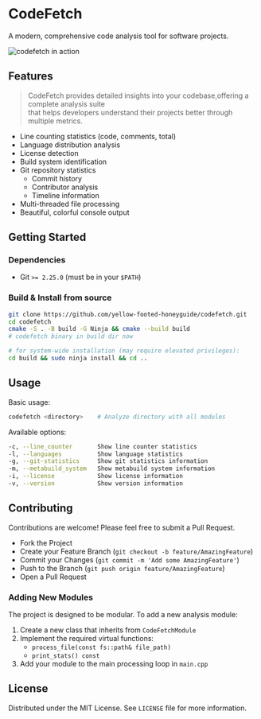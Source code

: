 # CodeFetch

A modern, comprehensive code analysis tool for software projects.

![codefetch in action](assets/codefetch_in_action.jpg)

## Features
> CodeFetch provides detailed insights into your codebase,offering a complete analysis suite<br> 
> that helps developers understand their projects better through multiple metrics.

- Line counting statistics (code, comments, total)
- Language distribution analysis
- License detection
- Build system identification
- Git repository statistics
  - Commit history
  - Contributor analysis
  - Timeline information
- Multi-threaded file processing
- Beautiful, colorful console output

## Getting Started

### Dependencies
- Git `>= 2.25.0` (must be in your `$PATH`)

### Build & Install from source
```bash
git clone https://github.com/yellow-footed-honeyguide/codefetch.git
cd codefetch
cmake -S . -B build -G Ninja && cmake --build build
# codefetch binary in build dir now

# for system-wide installation (may require elevated privileges):
cd build && sudo ninja install && cd ..
```

## Usage

Basic usage:
```bash
codefetch <directory>    # Analyze directory with all modules
```

Available options:
```bash
-c, --line_counter       Show line counter statistics
-l, --languages          Show language statistics
-g, --git-statistics     Show git statistics information
-m, --metabuild_system   Show metabuild system information
-i, --license            Show license information
-v, --version            Show version information
```



## Contributing
Contributions are welcome! Please feel free to submit a Pull Request.
- Fork the Project
- Create your Feature Branch (`git checkout -b feature/AmazingFeature`)
- Commit your Changes (`git commit -m 'Add some AmazingFeature'`)
- Push to the Branch (`git push origin feature/AmazingFeature`)
- Open a Pull Request

### Adding New Modules
The project is designed to be modular. To add a new analysis module:
1. Create a new class that inherits from `CodeFetchModule`
2. Implement the required virtual functions:
   - `process_file(const fs::path& file_path)`
   - `print_stats() const`
3. Add your module to the main processing loop in `main.cpp`

## License
Distributed under the MIT License. See `LICENSE` file for more information.
